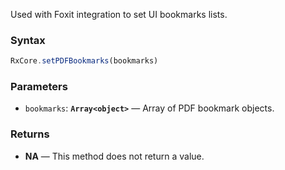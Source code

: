 
Used with Foxit integration to set UI bookmarks lists.

### Syntax

```typescript
RxCore.setPDFBookmarks(bookmarks)
```

### Parameters

- `bookmarks`: **`Array<object>`** — Array of PDF bookmark objects.

### Returns

- **NA** — This method does not return a value.